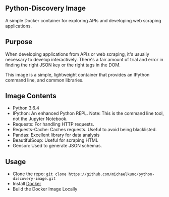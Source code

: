 ## Python-Discovery Image

A simple Docker container for exploring APIs and developing web scraping applications.

## Purpose

When developing applications from APIs or web scraping, it's usually necessary to develop interactively. There's a fair amount of trial and error in finding the right JSON key or the right tags in the DOM.

This image is a simple, lightweight container that provides an IPython command line, and common libraries. 

## Image Contents
* Python 3.6.4
* IPython: An enhanced Python REPL. Note: This is the command line tool, not the Jupyter Notebook.
* Requests: For handling HTTP requests.
* Requests-Cache: Caches requests. Useful to avoid being blacklisted.
* Pandas: Excellent library for data analysis
* BeautifulSoup: Useful for scraping HTML
* Genson: Used to generate JSON schemas. 

## Usage
* Clone the repo: 
	`git clone https://github.com/michaelkunc/python-discovery-image.git`
* Install [Docker](https://docs.docker.com/engine/installation/)
* Build the Docker Image Locally

